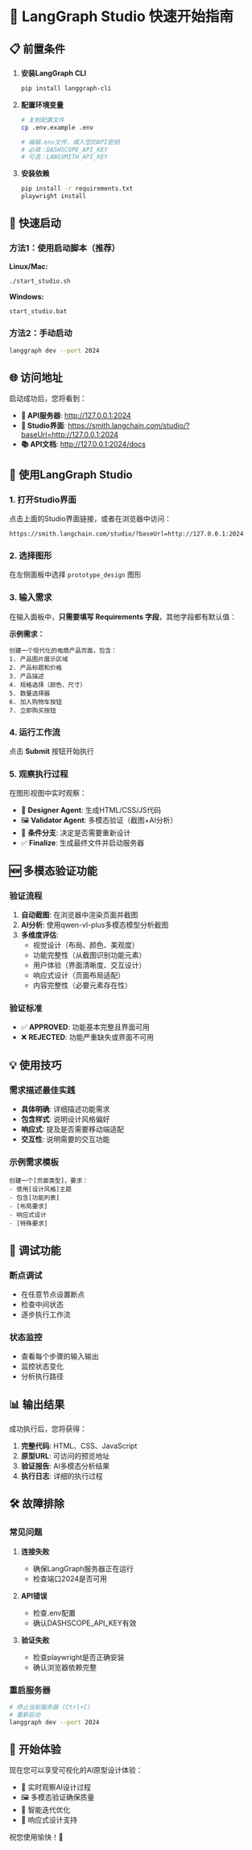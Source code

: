 # 🚀 LangGraph Studio 快速开始指南

## 📋 前置条件

1. **安装LangGraph CLI**
   ```bash
   pip install langgraph-cli
   ```

2. **配置环境变量**
   ```bash
   # 复制配置文件
   cp .env.example .env
   
   # 编辑.env文件，填入您的API密钥
   # 必填：DASHSCOPE_API_KEY
   # 可选：LANGSMITH_API_KEY
   ```

3. **安装依赖**
   ```bash
   pip install -r requirements.txt
   playwright install
   ```

## 🎯 快速启动

### 方法1：使用启动脚本（推荐）

**Linux/Mac:**
```bash
./start_studio.sh
```

**Windows:**
```cmd
start_studio.bat
```

### 方法2：手动启动

```bash
langgraph dev --port 2024
```

## 🌐 访问地址

启动成功后，您将看到：

- **🚀 API服务器**: http://127.0.0.1:2024
- **🎨 Studio界面**: https://smith.langchain.com/studio/?baseUrl=http://127.0.0.1:2024
- **📚 API文档**: http://127.0.0.1:2024/docs

## 🎨 使用LangGraph Studio

### 1. 打开Studio界面
点击上面的Studio界面链接，或者在浏览器中访问：
```
https://smith.langchain.com/studio/?baseUrl=http://127.0.0.1:2024
```

### 2. 选择图形
在左侧面板中选择 `prototype_design` 图形

### 3. 输入需求
在输入面板中，**只需要填写 Requirements 字段**，其他字段都有默认值：

**示例需求：**
```
创建一个现代化的电商产品页面，包含：
1. 产品图片展示区域
2. 产品标题和价格
3. 产品描述
4. 规格选择（颜色、尺寸）
5. 数量选择器
6. 加入购物车按钮
7. 立即购买按钮
```

### 4. 运行工作流
点击 **Submit** 按钮开始执行

### 5. 观察执行过程
在图形视图中实时观察：
- 🎨 **Designer Agent**: 生成HTML/CSS/JS代码
- 🖼️ **Validator Agent**: 多模态验证（截图+AI分析）
- 🔄 **条件分支**: 决定是否需要重新设计
- ✅ **Finalize**: 生成最终文件并启动服务器

## 🆕 多模态验证功能

### 验证流程
1. **自动截图**: 在浏览器中渲染页面并截图
2. **AI分析**: 使用qwen-vl-plus多模态模型分析截图
3. **多维度评估**:
   - 视觉设计（布局、颜色、美观度）
   - 功能完整性（从截图识别功能元素）
   - 用户体验（界面清晰度、交互设计）
   - 响应式设计（页面布局适配）
   - 内容完整性（必要元素存在性）

### 验证标准
- ✅ **APPROVED**: 功能基本完整且界面可用
- ❌ **REJECTED**: 功能严重缺失或界面不可用

## 💡 使用技巧

### 需求描述最佳实践
- **具体明确**: 详细描述功能需求
- **包含样式**: 说明设计风格偏好
- **响应式**: 提及是否需要移动端适配
- **交互性**: 说明需要的交互功能

### 示例需求模板
```
创建一个[页面类型]，要求：
- 使用[设计风格]主题
- 包含[功能列表]
- [布局要求]
- 响应式设计
- [特殊要求]
```

## 🔧 调试功能

### 断点调试
- 在任意节点设置断点
- 检查中间状态
- 逐步执行工作流

### 状态监控
- 查看每个步骤的输入输出
- 监控状态变化
- 分析执行路径

## 📊 输出结果

成功执行后，您将获得：
1. **完整代码**: HTML、CSS、JavaScript
2. **原型URL**: 可访问的预览地址
3. **验证报告**: AI多模态分析结果
4. **执行日志**: 详细的执行过程

## 🛠️ 故障排除

### 常见问题

1. **连接失败**
   - 确保LangGraph服务器正在运行
   - 检查端口2024是否可用

2. **API错误**
   - 检查.env配置
   - 确认DASHSCOPE_API_KEY有效

3. **验证失败**
   - 检查playwright是否正确安装
   - 确认浏览器依赖完整

### 重启服务器
```bash
# 停止当前服务器 (Ctrl+C)
# 重新启动
langgraph dev --port 2024
```

## 🎉 开始体验

现在您可以享受可视化的AI原型设计体验：
- 🎨 实时观察AI设计过程
- 🖼️ 多模态验证确保质量
- 🔄 智能迭代优化
- 📱 响应式设计支持

祝您使用愉快！🚀
